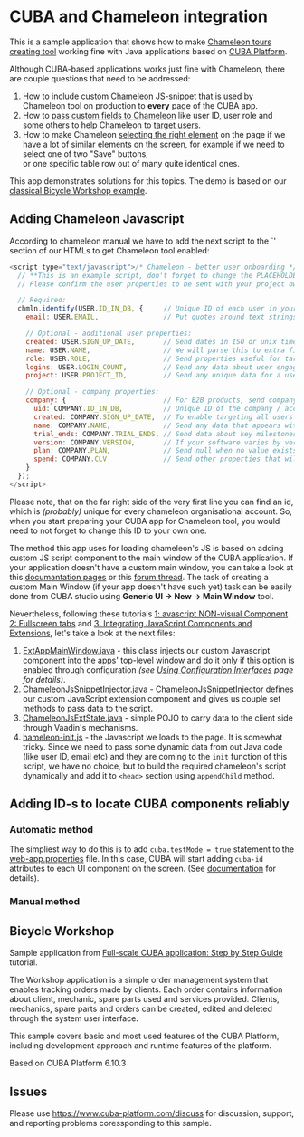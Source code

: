 # CUBA and Chameleon integration

This is a sample application that shows how to make [Chameleon tours creating tool](https://www.trychameleon.com/) 
working fine with Java applications based on [CUBA Platform](https://www.cuba-platform.com/).

Although CUBA-based applications works just fine with Chameleon, there are couple questions that need to be addressed:

1. How to include custom [Chameleon JS-snippet](https://www.trychameleon.com/setup/go-live) that is used by Chameleon 
tool on production to **every** page of the CUBA app.
1. How to [pass custom fields to Chameleon](https://www.youtube.com/watch?v=2GZueVdBPGw&list=PLu0g_GBxlYcmVU1fRJ7HPmDzBKDJAUFep&index=5)
like user ID, user role and some others to help Chameleon to 
[target users](https://www.youtube.com/watch?v=poYJ2Rq57dI&index=4&list=PLu0g_GBxlYcmVU1fRJ7HPmDzBKDJAUFep).
1. How to make Chameleon 
[selecting the right element](https://www.youtube.com/watch?v=KI26PLlEsr4&list=PLu0g_GBxlYcmVU1fRJ7HPmDzBKDJAUFep&index=3) 
on the page if we have a lot of similar elements on the screen, for example if we need to select one of two "Save" buttons,  
or one specific table row out of many quite identical ones.

This app demonstrates solutions for this topics.
The demo is based on our [classical Bicycle Workshop example](https://github.com/cuba-platform/sample-workshop).

## Adding Chameleon Javascript

According to chameleon manual we have to add the next script to the `<head>' section of our HTMLs to get Chameleon tool enabled:

```javascript
<script type="text/javascript">/* Chameleon - better user onboarding */!function(t,n,o){var a="chmln",e="adminPreview",c="setup identify alias track clear set show on off custom help _data".split(" ");if(n[a]||(n[a]={}),n[a][e]&&(n[a][e]=!1),!n[a].root){n[a].accountToken=o,n[a].location=n.location.href.toString(),n[a].now=new Date;for(var s=0;s<c.length;s++)!function(){var t=n[a][c[s]+"_a"]=[];n[a][c[s]]=function(){t.push(arguments)}}();var i=t.createElement("script");i.src="https://fast.trychameleon.com/messo/"+o+"/messo.min.js",i.async=!0,t.head.appendChild(i)}}(document,window,"S9m04zjA3YmE7qpw3t1xS5S9sHs7VTVz6EypzPUBJI5Jx5-1GnaTs-B00iCKXH0iRe1tfG");
  // **This is an example script, don't forget to change the PLACEHOLDERS.**
  // Please confirm the user properties to be sent with your project owner.

  // Required:
  chmln.identify(USER.ID_IN_DB, {     // Unique ID of each user in your database (e.g. 23443 or "590b80e5f433ea81b96c9bf6")
    email: USER.EMAIL,                // Put quotes around text strings (e.g. "jim@example.com")

    // Optional - additional user properties:
    created: USER.SIGN_UP_DATE,       // Send dates in ISO or unix timestamp format (e.g. "2017-07-01T03:21:10Z" or 1431432000)
    name: USER.NAME,                  // We will parse this to extra first and surnames (e.g. "James Doe")
    role: USER.ROLE,                  // Send properties useful for targeting types of users (e.g. "Admin")
    logins: USER.LOGIN_COUNT,         // Send any data about user engagement (e.g. 39)
    project: USER.PROJECT_ID,         // Send any unique data for a user that might appear in any page URLs (e.g. 09876 or "12a34b56")

    // Optional - company properties:
    company: {                        // For B2B products, send company / account information here
      uid: COMPANY.ID_IN_DB,          // Unique ID of the company / account in your database (e.g. 9832 or "590b80e5f433ea81b96c9bf7")
      created: COMPANY.SIGN_UP_DATE,  // To enable targeting all users based on this company property
      name: COMPANY.NAME,             // Send any data that appears within URLs, such as subdomains (e.g. "airbnb")
      trial_ends: COMPANY.TRIAL_ENDS, // Send data about key milestones (e.g. "2017-08-01T03:21:10Z")
      version: COMPANY.VERSION,       // If your software varies by version then this will help show the correct guidance (e.g. "1.56")
      plan: COMPANY.PLAN,             // Send null when no value exists (e.g. "Gold", "Advanced")
      spend: COMPANY.CLV              // Send other properties that will help in targeting users (e.g. sales rep, source, stage)
    }
  });
</script>

```

Please note, that on the far right side of the very first line you can find an id, which is _(probably)_ unique for every 
chameleon organisational account. So, when you start preparing your CUBA app for Chameleon tool, you would need to not forget to change this
ID to your own one.

The method this app uses for loading chameleon's JS is based on adding custom JS script component to the main window of the CUBA application.
If your application doesn't have a custom main window, you can take a look at this [documantation pages](https://doc.cuba-platform.com/manual-latest/main_window_layout.html) 
or this [forum thread](https://www.cuba-platform.com/discuss/t/appwindow-customization/357/5). The task of creating a custom Main Window
(if your app doesn't have such yet) task can be easily done from CUBA studio using **Generic UI -> New -> Main Window** tool.

Nevertheless, following these tutorials [1: avascript NON-visual Component](https://www.cuba-platform.com/discuss/t/javascript-non-visual-component/3594/6) 
[2: Fullscreen tabs](https://www.cuba-platform.com/discuss/t/fullscreen-tabs/3079/3) and 
[3: Integrating JavaScript Components and Extensions](https://vaadin.com/docs/v8/framework/gwt/gwt-javascript.html), let's take a look at the next files:

1. [ExtAppMainWindow.java](https://github.com/dyakonoff/cuba-chameleon/blob/master/modules/web/src/com/company/workshop/web/screens/ExtAppMainWindow.java) - 
this class injects our custom Javascript component into the apps' top-level window and do it only if this option is enabled through configuration 
_(see [Using Configuration Interfaces](https://doc.cuba-platform.com/manual-latest/config_interface_usage.html) page for details)_.
2. [ChameleonJsSnippetInjector.java](https://github.com/dyakonoff/cuba-chameleon/blob/master/modules/web/src/com/company/workshop/web/ext/ChameleonJsSnippetInjector.java) - 
ChameleonJsSnippetInjector defines our custom JavaScript extension component and gives us couple set methods to pass data to the script.
3. [ChameleonJsExtState.java](https://github.com/dyakonoff/cuba-chameleon/blob/master/modules/web/src/com/company/workshop/web/ext/ChameleonJsExtState.java) - 
simple POJO to carry data to the client side through Vaadin's mechanisms.
4. [hameleon-init.js](https://github.com/dyakonoff/cuba-chameleon/blob/master/modules/web/web/VAADIN/chameleon-init.js) - the Javascript we loads to the page.
It is somewhat tricky. Since we need to pass some dynamic data from out Java code (like user ID, email etc) and they are coming to the `init` 
function of this script, we have no choice, but to build the required chameleon's script dynamically and add it to `<head>` section
using `appendChild` method.

## Adding ID-s to locate CUBA components reliably

### Automatic method

The simpliest way to do this is to add `cuba.testMode = true` statement to the [web-app.properties](https://github.com/dyakonoff/cuba-chameleon/blob/master/modules/web/src/web-app.properties)
file. In this case, CUBA will start adding `cuba-id` attributes to each UI component on the screen. 
(See [documentation](https://doc.cuba-platform.com/manual-latest/app_properties_reference.html#cuba.testMode) for details).

### Manual method

## Bicycle Workshop

Sample application from [Full-scale CUBA application: Step by Step Guide](https://github.com/cuba-platform/sample-workshop/wiki) tutorial.

The Workshop application is a simple order management system that enables tracking orders made by clients. Each order contains information about client, mechanic, spare parts used and services provided. Clients, mechanics, spare parts and orders can be created, edited and deleted through the system user interface.

This sample covers basic and most used features of the CUBA Platform, including development approach and runtime features of the platform.

Based on CUBA Platform 6.10.3

## Issues
Please use https://www.cuba-platform.com/discuss for discussion, support, and reporting problems coressponding to this sample.
